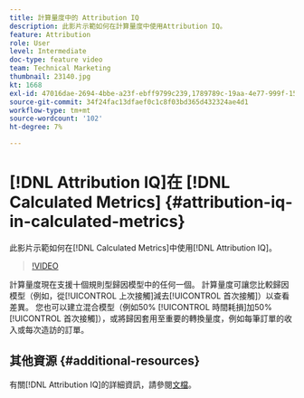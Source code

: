 ```yaml
---
title: 計算量度中的 Attribution IQ
description: 此影片示範如何在計算量度中使用Attribution IQ。
feature: Attribution
role: User
level: Intermediate
doc-type: feature video
team: Technical Marketing
thumbnail: 23140.jpg
kt: 1668
exl-id: 47016dae-2694-4bbe-a23f-ebff9799c239,1789789c-19aa-4e77-999f-15fa11b7f858
source-git-commit: 34f24fac13dfaef0c1c8f03bd365d432324ae4d1
workflow-type: tm+mt
source-wordcount: '102'
ht-degree: 7%

---
```


# [!DNL Attribution IQ]在 [!DNL Calculated Metrics] {#attribution-iq-in-calculated-metrics}

此影片示範如何在[!DNL Calculated Metrics]中使用[!DNL Attribution IQ]。

>[!VIDEO](https://video.tv.adobe.com/v/23140/?quality=12)

計算量度現在支援十個規則型歸因模型中的任何一個。 計算量度可讓您比較歸因模型（例如，從[!UICONTROL 上次接觸]減去[!UICONTROL 首次接觸]）以查看差異。 您也可以建立混合模型（例如50% [!UICONTROL 時間耗損]加50% [!UICONTROL 首次接觸]），或將歸因套用至重要的轉換量度，例如每筆訂單的收入或每次造訪的訂單。

## 其他資源 {#additional-resources}

有關[!DNL Attribution IQ]的詳細資訊，請參閱[文檔](https://experienceleague.adobe.com/docs/analytics/analyze/analysis-workspace/attribution/overview.html)。
